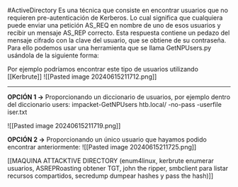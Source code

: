 #ActiveDirectory 
Es una técnica que consiste en encontrar usuarios que no requieren pre-autenticación de Kerberos. Lo cual significa que cualquiera puede enviar una petición AS_REQ en nombre de uno de esos usuarios y recibir un mensaje AS_REP correcto. Esta respuesta contiene un pedazo del mensaje cifrado con la clave del usuario, que se obtiene de su contraseña. Para ello podemos usar una herramienta que se llama GetNPUsers.py usándola de la siguiente forma:

Por ejemplo podríamos encontrar este tipo de usuarios utilizando [[Kerbrute]]
![[Pasted image 20240615211712.png]]

----------------------------------------

**OPCIÓN 1 ->** Proporcionando un diccionario de usuarios, por ejemplo dentro del diccionario users:
impacket-GetNPUsers htb.local/ -no-pass -userfile iser.txt

![[Pasted image 20240615211719.png]]

**OPCIÓN 2 ->** Proporcionando un único usuario que hayamos podido encontrar anteriormente:
![[Pasted image 20240615211725.png]]

[[MAQUINA ATTACKTIVE DIRECTORY (enum4linux, kerbrute enumerar usuarios, ASREPRoasting obtener TGT, john the ripper, smbclient para listar recursos compartidos, secredump dumpear hashes y pass the hash)]]